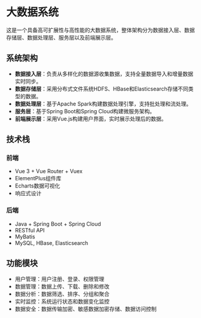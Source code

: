 # 大数据系统

这是一个具备高可扩展性与高性能的大数据系统，整体架构分为数据接入层、数据存储层、数据处理层、服务层以及前端展示层。

## 系统架构

- **数据接入层**：负责从多样化的数据源收集数据，支持全量数据导入和增量数据实时同步。
- **数据存储层**：采用分布式文件系统HDFS、HBase和Elasticsearch存储不同类型的数据。
- **数据处理层**：基于Apache Spark构建数据处理引擎，支持批处理和流处理。
- **服务层**：基于Spring Boot和Spring Cloud构建微服务架构。
- **前端展示层**：采用Vue.js构建用户界面，实时展示处理后的数据。

## 技术栈

### 前端
- Vue 3 + Vue Router + Vuex
- ElementPlus组件库
- Echarts数据可视化
- 响应式设计

### 后端
- Java + Spring Boot + Spring Cloud
- RESTful API
- MyBatis
- MySQL, HBase, Elasticsearch

## 功能模块

- 用户管理：用户注册、登录、权限管理
- 数据管理：数据上传、下载、删除和修改
- 数据分析：数据筛选、排序、分组和聚合
- 实时监控：系统运行状态和数据变化监控
- 数据安全：数据传输加密、敏感数据加密存储、数据访问控制
